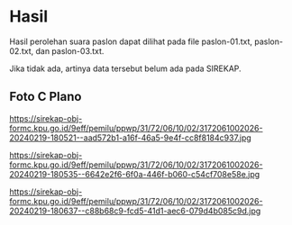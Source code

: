# Hasil

Hasil perolehan suara paslon dapat dilihat pada file paslon-01.txt, paslon-02.txt, dan paslon-03.txt.

Jika tidak ada, artinya data tersebut belum ada pada SIREKAP.

## Foto C Plano

https://sirekap-obj-formc.kpu.go.id/9eff/pemilu/ppwp/31/72/06/10/02/3172061002026-20240219-180521--aad572b1-a16f-46a5-9e4f-cc8f8184c937.jpg

https://sirekap-obj-formc.kpu.go.id/9eff/pemilu/ppwp/31/72/06/10/02/3172061002026-20240219-180535--6642e2f6-6f0a-446f-b060-c54cf708e58e.jpg

https://sirekap-obj-formc.kpu.go.id/9eff/pemilu/ppwp/31/72/06/10/02/3172061002026-20240219-180637--c88b68c9-fcd5-41d1-aec6-079d4b085c9d.jpg
